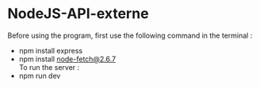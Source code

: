 # NodeJS-API-externe
Before using the program, first use the following command in the terminal :
- npm install express
- npm install node-fetch@2.6.7\
To run the server : 
- npm run dev

